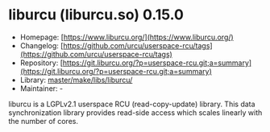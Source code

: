 # liburcu (liburcu.so) 0.15.0
 - Homepage: [https://www.liburcu.org/](https://www.liburcu.org/)
 - Changelog: [https://github.com/urcu/userspace-rcu/tags](https://github.com/urcu/userspace-rcu/tags)
 - Repository: [https://git.liburcu.org/?p=userspace-rcu.git;a=summary](https://git.liburcu.org/?p=userspace-rcu.git;a=summary)
 - Library: [master/make/libs/liburcu/](https://github.com/Freetz-NG/freetz-ng/tree/master/make/libs/liburcu/)
 - Maintainer: -

liburcu is a LGPLv2.1 userspace RCU (read-copy-update) library. This data synchronization library provides read-side access which scales linearly with the number of cores.

